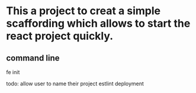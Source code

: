 # This a project to creat a simple scaffording which allows to start the react project quickly.

## command line
fe init

todo:
allow user to name their project
estlint
deployment
